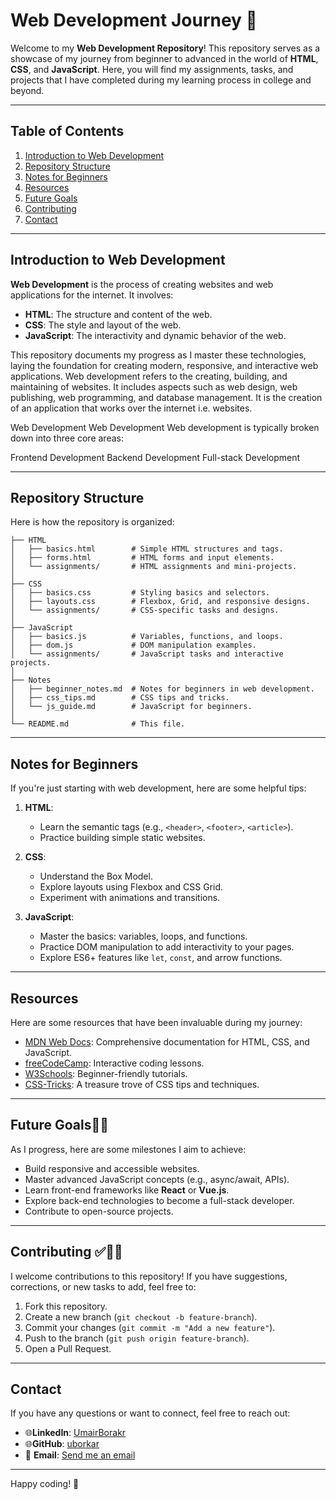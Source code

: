 # Web Development Journey 🚀

Welcome to my **Web Development Repository**! This repository serves as a showcase of my journey from beginner to advanced in the world of **HTML**, **CSS**, and **JavaScript**. Here, you will find my assignments, tasks, and projects that I have completed during my learning process in college and beyond.

---

## Table of Contents

1. [Introduction to Web Development](#introduction-to-web-development)
2. [Repository Structure](#repository-structure)
3. [Notes for Beginners](#notes-for-beginners)
4. [Resources](#resources)
5. [Future Goals](#future-goals)
6. [Contributing](#contributing)
7. [Contact](#contact)

---

## Introduction to Web Development

**Web Development** is the process of creating websites and web applications for the internet. It involves:

- **HTML**: The structure and content of the web.
- **CSS**: The style and layout of the web.
- **JavaScript**: The interactivity and dynamic behavior of the web.

This repository documents my progress as I master these technologies, laying the foundation for creating modern, responsive, and interactive web applications.
Web development refers to the creating, building, and maintaining of websites. It includes aspects such as web design, web publishing, web programming, and database management. It is the creation of an application that works over the internet i.e. websites.

Web Development
Web Development
Web development is typically broken down into three core areas:

Frontend Development
Backend Development
Full-stack Development

---

## Repository Structure

Here is how the repository is organized:

```
├── HTML
│   ├── basics.html        # Simple HTML structures and tags.
│   ├── forms.html         # HTML forms and input elements.
│   └── assignments/       # HTML assignments and mini-projects.
│
├── CSS
│   ├── basics.css         # Styling basics and selectors.
│   ├── layouts.css        # Flexbox, Grid, and responsive designs.
│   └── assignments/       # CSS-specific tasks and designs.
│
├── JavaScript
│   ├── basics.js          # Variables, functions, and loops.
│   ├── dom.js             # DOM manipulation examples.
│   └── assignments/       # JavaScript tasks and interactive projects.
│
├── Notes
│   ├── beginner_notes.md  # Notes for beginners in web development.
│   ├── css_tips.md        # CSS tips and tricks.
│   └── js_guide.md        # JavaScript for beginners.
│
└── README.md              # This file.
```

---

## Notes for Beginners

If you're just starting with web development, here are some helpful tips:

1. **HTML**:
   - Learn the semantic tags (e.g., `<header>`, `<footer>`, `<article>`).
   - Practice building simple static websites.

2. **CSS**:
   - Understand the Box Model.
   - Explore layouts using Flexbox and CSS Grid.
   - Experiment with animations and transitions.

3. **JavaScript**:
   - Master the basics: variables, loops, and functions.
   - Practice DOM manipulation to add interactivity to your pages.
   - Explore ES6+ features like `let`, `const`, and arrow functions.

---

## Resources

Here are some resources that have been invaluable during my journey:

- [MDN Web Docs](https://developer.mozilla.org/): Comprehensive documentation for HTML, CSS, and JavaScript.
- [freeCodeCamp](https://www.freecodecamp.org/): Interactive coding lessons.
- [W3Schools](https://www.w3schools.com/): Beginner-friendly tutorials.
- [CSS-Tricks](https://css-tricks.com/): A treasure trove of CSS tips and techniques.

---

## Future Goals🚩🚀

As I progress, here are some milestones I aim to achieve:

- Build responsive and accessible websites.
- Master advanced JavaScript concepts (e.g., async/await, APIs).
- Learn front-end frameworks like **React** or **Vue.js**.
- Explore back-end technologies to become a full-stack developer.
- Contribute to open-source projects.

---

## Contributing ✅🙋🏻

I welcome contributions to this repository! If you have suggestions, corrections, or new tasks to add, feel free to:

1. Fork this repository.
2. Create a new branch (`git checkout -b feature-branch`).
3. Commit your changes (`git commit -m "Add a new feature"`).
4. Push to the branch (`git push origin feature-branch`).
5. Open a Pull Request.

---

## Contact

If you have any questions or want to connect, feel free to reach out:

- 🌐**LinkedIn**: [UmairBorakr](https://www.linkedin.com/in/umair-borkar/)
- 🌐**GitHub**: [uborkar](https://github.com/uborkar/)
- 📧 **Email**: [Send me an email](mailto:uborkar100@gmail.com)

---

Happy coding! 🎉
